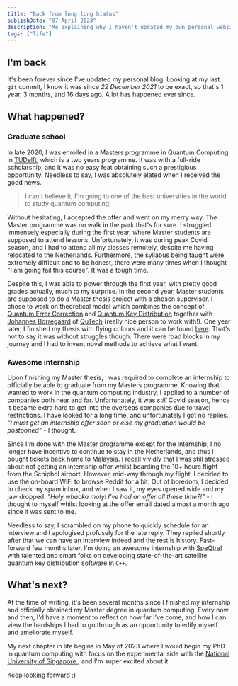 ```yaml
---
title: "Back from long long hiatus"
publishDate: "07 April 2023"
description: "Me explaining why I haven't updated my own personal website in ages"
tags: ["life"]
---
```


## I'm back

It's been forever since I've updated my personal blog. Looking at my last `git` commit, I know it was since _22 December 2021_ to be exact, so that's 1 year, 3 months, and 16 days ago. A lot has happened ever since.

## What happened?

### Graduate school

In late 2020, I was enrolled in a Masters programme in Quantum Computing in [TUDelft](https://www.tudelft.nl/), which is a two years programme. It was with a full-ride scholarship, and it was no easy feat obtaining such a prestigious opportunity. Needless to say, I was absolutely elated when I received the good news.

> I can't believe it, I'm going to one of the best universities in the world to study quantum computing!

Without hesitating, I accepted the offer and went on my merry way. The Master programme was no walk in the park that's for sure. I struggled immensely especially during the first year, where Master students are supposed to attend lessons. Unfortunately, it was during peak Covid season, and I had to attend all my classes remotely, despite me having relocated to the Netherlands. Furthermore, the syllabus being taught were extremely difficult and to be honest, there were many times when I thought "I am going fail this course". It was a tough time.

Despite this, I was able to power through the first year, with pretty good grades actually, much to my surprise. In the second year, Master students are supposed to do a Master thesis project with a chosen supervisor. I chose to work on theoretical model which combines the concept of [Quantum Error Correction](https://en.wikipedia.org/wiki/Quantum_error_correction) and [Quantum Key Distribution](https://en.wikipedia.org/wiki/Quantum_key_distribution) together with [Johannes Borregaard](https://qutech.nl/person/johannes-borregaard/) of [QuTech](https://qutech.nl/) (really nice person to work with!). One year later, I finished my thesis with flying colours and it can be found [here](https://repository.tudelft.nl/islandora/object/uuid:649f5fe9-0266-4be2-a3a5-4b5ffd13073e). That's not to say it was without struggles though. There were road blocks in my journey and I had to invent novel methods to achieve what I want.

### Awesome internship

Upon finishing my Master thesis, I was required to complete an internship to officially be able to graduate from my Masters programme. Knowing that I wanted to work in the quantum computing industry, I applied to a number of companies both near and far. Unfortunately, it was <i>still</i> Covid season, hence it became extra hard to get into the overseas companies due to travel restrictions. I have looked for a long time, and unfortunately I got no replies. <i>"I must get an internship offer soon or else my graduation would be postponed"</i> - I thought.

Since I'm done with the Master programme except for the internship, I no longer have incentive to continue to stay in the Netherlands, and thus I bought tickets back home to Malaysia. I recall vividly that I was still stressed about not getting an internship offer whilst boarding the 10+ hours flight from the Schiphol airport. However, mid-way through my flight, I decided to use the on-board WiFi to browse Reddit for a bit. Out of boredom, I decided to check my spam inbox, and when I saw it, my eyes opened wide and my jaw dropped. <i>"Holy whacka moly! I've had an offer all these time?!"</i> - I thought to myself whilst looking at the offer email dated almost a month ago since it was sent to me.

Needless to say, I scrambled on my phone to quickly schedule for an interview and I apologised profusely for the late reply. They replied shortly after that we can have an interview indeed and the rest is history. Fast-forward few months later, I'm doing an awesome internship with [SpeQtral](https://speqtral.space/) with talented and smart folks on developing state-of-the-art satellite quantum key distribution software in `C++`.

## What's next?

At the time of writing, it's been several months since I finished my internship and officially obtained my Master degree in quantum computing. Every now and then, I'd have a moment to reflect on how far I've come, and how I can view the hardships I had to go through as an opportunity to edify myself and ameliorate myself.

My next chapter in life begins in May of 2023 where I would begin my PhD in quantum computing with focus on the experimental side with the <a href="https://nus.edu.sg/" target="_blank" rel="noopener noreferrer" class="cactus-link inline-block">
National University of Singapore
</a>, and I'm super excited about it.

Keep looking forward :)
